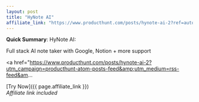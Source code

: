 ```yaml
---
layout: post
title: "HyNote AI"
affiliate_link: "https://www.producthunt.com/posts/hynote-ai-2?ref=autoverse&utm_source=autoverse"
---
```


**Quick Summary**: HyNote AI: <p>
            Full stack AI note taker with Google, Notion + more support
          </p>
          <p>
            <a href="https://www.producthunt.com/posts/hynote-ai-2?utm_campaign=producthunt-atom-posts-feed&amp;utm_medium=rss-feed&am...

[Try Now]({{ page.affiliate_link }})  
*Affiliate link included*
